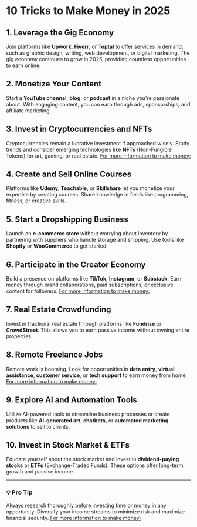 # 10 Tricks to Make Money in 2025

## 1. Leverage the Gig Economy  
Join platforms like **Upwork**, **Fiverr**, or **Toptal** to offer services in demand, such as graphic design, writing, web development, or digital marketing. The gig economy continues to grow in 2025, providing countless opportunities to earn online.

## 2. Monetize Your Content  
Start a **YouTube channel**, **blog**, or **podcast** in a niche you're passionate about. With engaging content, you can earn through ads, sponsorships, and affiliate marketing.

## 3. Invest in Cryptocurrencies and NFTs  
Cryptocurrencies remain a lucrative investment if approached wisely. Study trends and consider emerging technologies like **NFTs** (Non-Fungible Tokens) for art, gaming, or real estate.
[For more information to make money:](https://algocrafted.com/10-tricks-to-make-money-in-2025)

## 4. Create and Sell Online Courses  
Platforms like **Udemy**, **Teachable**, or **Skillshare** let you monetize your expertise by creating courses. Share knowledge in fields like programming, fitness, or creative skills.

## 5. Start a Dropshipping Business  
Launch an **e-commerce store** without worrying about inventory by partnering with suppliers who handle storage and shipping. Use tools like **Shopify** or **WooCommerce** to get started.

## 6. Participate in the Creator Economy  
Build a presence on platforms like **TikTok**, **Instagram**, or **Substack**. Earn money through brand collaborations, paid subscriptions, or exclusive content for followers.
[For more information to make money:](https://algocrafted.com/10-tricks-to-make-money-in-2025)

## 7. Real Estate Crowdfunding  
Invest in fractional real estate through platforms like **Fundrise** or **CrowdStreet**. This allows you to earn passive income without owning entire properties.

## 8. Remote Freelance Jobs  
Remote work is booming. Look for opportunities in **data entry**, **virtual assistance**, **customer service**, or **tech support** to earn money from home.
[For more information to make money:](https://algocrafted.com/10-tricks-to-make-money-in-2025)

## 9. Explore AI and Automation Tools  
Utilize AI-powered tools to streamline business processes or create products like **AI-generated art**, **chatbots**, or **automated marketing solutions** to sell to clients.

## 10. Invest in Stock Market & ETFs  
Educate yourself about the stock market and invest in **dividend-paying stocks** or **ETFs** (Exchange-Traded Funds). These options offer long-term growth and passive income.

---

### 💡 Pro Tip  
Always research thoroughly before investing time or money in any opportunity. Diversify your income streams to minimize risk and maximize financial security.
[For more information to make money:](https://algocrafted.com/10-tricks-to-make-money-in-2025)

